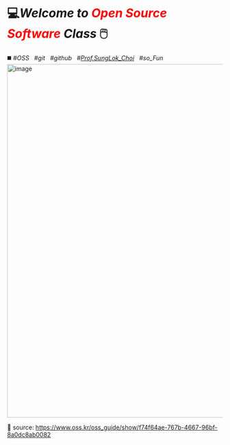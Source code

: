 # 💻*Welcome to <span style="color:red">Open Source Software</span> Class* 🖱️
◼️  #_OSS_ &nbsp; #_git_ &nbsp; #_github_ &nbsp; #_<u>Prof.SungLok_Choi</u>_ &nbsp; #_so_Fun_
<br/><img width="825" alt="image" src="https://user-images.githubusercontent.com/83863024/189067018-ee8160cf-85ae-4ae9-a860-d86449bd65ac.png">

📁 source: <https://www.oss.kr/oss_guide/show/f74f64ae-767b-4667-96bf-8a0dc8ab0082>


<!--
**seol731/seol731** is a ✨ _special_ ✨ repository because its `README.md` (this file) appears on your GitHub profile.

Here are some ideas to get you started:

- 🔭 I’m currently working on ...
- 🌱 I’m currently learning ...
- 👯 I’m looking to collaborate on ...
- 🤔 I’m looking for help with ...
- 💬 Ask me about ...
- 📫 How to reach me: ...
- 😄 Pronouns: ...
- ⚡ Fun fact: ...
-->
